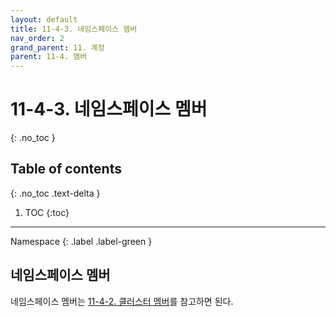 ```yaml
---
layout: default
title: 11-4-3. 네임스페이스 멤버
nav_order: 2
grand_parent: 11. 계정
parent: 11-4. 멤버
---
```


# 11-4-3. 네임스페이스 멤버
{: .no_toc }

## Table of contents
{: .no_toc .text-delta }

1. TOC
{:toc}

---

<div class="code-example" markdown="1">
Namespace
{: .label .label-green }
</div>

## 네임스페이스 멤버
네임스페이스 멤버는 [11-4-2. 클러스터 멤버](../4_2_cluster_member)를 참고하면 된다.
